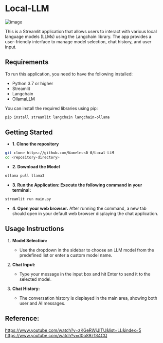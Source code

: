 # Local-LLM

![image](https://github.com/user-attachments/assets/a6cbe9a4-994f-4e42-a872-4aababfecd85)

This is a Streamlit application that allows users to interact with various local language models (LLMs) using the Langchain library. The app provides a user-friendly interface to manage model selection, chat history, and user input.

## Requirements

To run this application, you need to have the following installed:

- Python 3.7 or higher
- Streamlit
- Langchain
- OllamaLLM

You can install the required libraries using pip:

```bash
pip install streamlit langchain langchain-ollama
```

## Getting Started

- **1. Clone the repository**
```bash
git clone https://github.com/Nameless0-0/Local-LLM
cd <repository-directory>
```
- **2. Download the Model**
```bash
ollama pull llama3
```

- **3. Run the Application: Execute the following command in your terminal:**
```bash
streamlit run main.py
```
- **4. Open your web browser.**
After running the command, a new tab should open in your default web browser displaying the chat application.

## Usage Instructions

1. **Model Selection:**
   - Use the dropdown in the sidebar to choose an LLM model from the predefined list or enter a custom model name.

2. **Chat Input:**
   - Type your message in the input box and hit Enter to send it to the selected model. 

3. **Chat History:**
   - The conversation history is displayed in the main area, showing both user and AI messages.

## Reference:
https://www.youtube.com/watch?v=zKGeRWjJlTU&list=LL&index=5
https://www.youtube.com/watch?v=d0o89z134CQ
